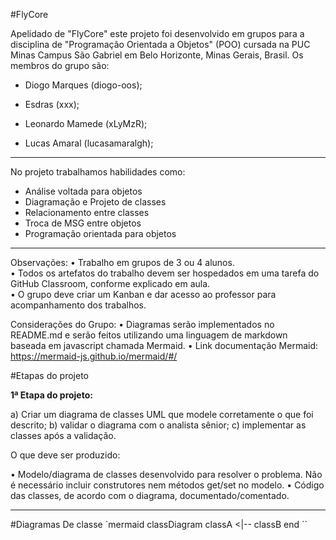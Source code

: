 #FlyCore

Apelidado de "FlyCore" este projeto foi desenvolvido em grupos para a disciplina de "Programação Orientada a Objetos" (POO) cursada na PUC Minas Campus São Gabriel em Belo Horizonte, Minas Gerais, Brasil. 
Os membros do grupo são: 

- Diogo Marques (diogo-oos);

- Esdras (xxx);

- Leonardo Mamede (xLyMzR);

- Lucas Amaral (lucasamaralgh);

-----------------------

No projeto trabalhamos habilidades como:

- Análise voltada para objetos
- Diagramação e Projeto de classes
- Relacionamento entre classes
- Troca de MSG entre objetos
- Programação orientada para objetos

-----------------------
 
Observações: 
• Trabalho em grupos de 3 ou 4 alunos.  
• Todos  os  artefatos  do  trabalho  devem  ser  hospedados  em  uma  tarefa  do  GitHub  Classroom, 
conforme explicado em aula.  
• O grupo deve criar um Kanban e dar acesso ao professor para acompanhamento dos trabalhos.

Considerações do Grupo:
• Diagramas serão implementados no README.md e serão feitos utilizando uma linguagem de markdown baseada em javascript chamada Mermaid.
• Link documentação Mermaid: https://mermaid-js.github.io/mermaid/#/


#Etapas do projeto

**1ª Etapa do projeto:** 

a) Criar um diagrama de classes UML que modele corretamente o que foi descrito; 
b) validar o diagrama com o analista sênior; 
c) implementar as classes após a validação.  


O que deve ser produzido: 

• Modelo/diagrama de classes desenvolvido para resolver o problema. Não é necessário incluir 
construtores nem métodos get/set no modelo. 
• Código das classes, de acordo com o diagrama, documentado/comentado. 

-------------------------------------------------------------------


#Diagramas De classe
`mermaid
classDiagram
classA <|-- classB
end
``
